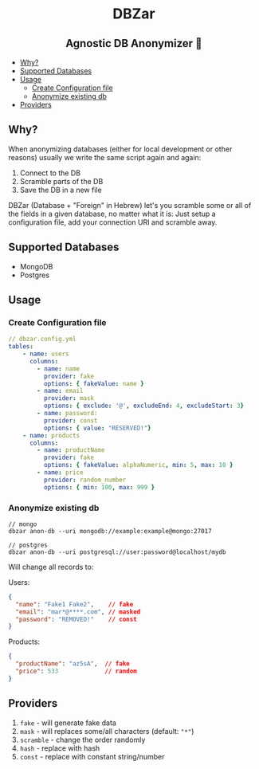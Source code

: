 <h1 align="center">DBZar</h1>
<h2 align="center">Agnostic DB Anonymizer 👻</h2>

- [Why?](#why)
- [Supported Databases](#supported-databases)
- [Usage](#usage)
  - [Create Configuration file](#create-configuration-file)
  - [Anonymize existing db](#anonymize-existing-db)
- [Providers](#providers)

## Why?

When anonymizing databases (either for local development or other reasons) usually we write the same script again and again:

1. Connect to the DB
2. Scramble parts of the DB
3. Save the DB in a new file

DBZar (Database + "Foreign" in Hebrew) let's you scramble some or all
of the fields in a given database, no matter what it is:
Just setup a configuration file, add your connection URI and scramble
away.

## Supported Databases

- MongoDB
- Postgres

## Usage

### Create Configuration file

```yaml
// dbzar.config.yml
tables:
    - name: users
      columns:
        - name: name
          provider: fake
          options: { fakeValue: name }
        - name: email
          provider: mask
          options: { exclude: '@', excludeEnd: 4, excludeStart: 3}
        - name: password:
          provider: const
          options: { value: "RESERVED!"}
    - name: products
      columns:
        - name: productName
          provider: fake
          options: { fakeValue: alphaNumeric, min: 5, max: 10 }
        - name: price
          provider: random_number
          options: { min: 100, max: 999 }

```

### Anonymize existing db

```
// mongo
dbzar anon-db --uri mongodb://example:example@mongo:27017

// postgres
dbzar anon-db --uri postgresql://user:password@localhost/mydb
```

Will change all records to:

Users:

```json
{
  "name": "Fake1 Fake2",    // fake
  "email": "mar*@****.com", // masked
  "password": "REMOVED!"    // const
}
```

Products:

```json
{
  "productName": "az5sA",  // fake
  "price": 533             // random 
}
```

## Providers

1. `fake` - will generate fake data
2. `mask` - will replaces some/all characters (default: `"*"`)
3. `scramble` - change the order randomly
4. `hash` - replace with hash
5. `const` - replace with constant string/number
